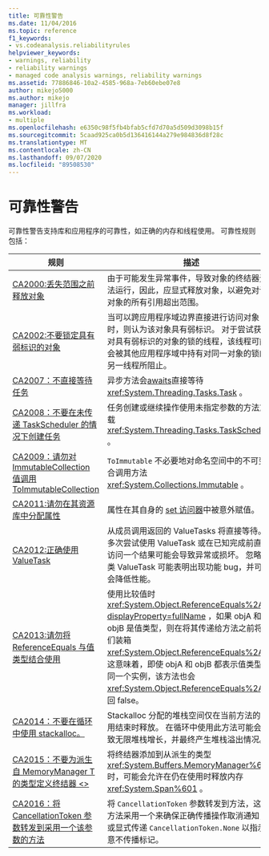 ```yaml
---
title: 可靠性警告
ms.date: 11/04/2016
ms.topic: reference
f1_keywords:
- vs.codeanalysis.reliabilityrules
helpviewer_keywords:
- warnings, reliability
- reliability warnings
- managed code analysis warnings, reliability warnings
ms.assetid: 77886846-10a2-4585-968a-7eb60ebe07e8
author: mikejo5000
ms.author: mikejo
manager: jillfra
ms.workload:
- multiple
ms.openlocfilehash: e6350c98f5fb4bfab5cfd7d70a5d509d3098b15f
ms.sourcegitcommit: 5caad925ca0b5d136416144a279e984836d8f28c
ms.translationtype: MT
ms.contentlocale: zh-CN
ms.lasthandoff: 09/07/2020
ms.locfileid: "89508530"
---
```

# <a name="reliability-warnings"></a>可靠性警告

可靠性警告支持库和应用程序的可靠性，如正确的内存和线程使用。 可靠性规则包括：

|规则|描述|
|----------|-----------------|
|[CA2000:丢失范围之前释放对象](../code-quality/ca2000.md)|由于可能发生异常事件，导致对象的终结器无法运行，因此，应显式释放对象，以避免对该对象的所有引用超出范围。|
|[CA2002:不要锁定具有弱标识的对象](../code-quality/ca2002.md)|当可以跨应用程序域边界直接进行访问对象时，则认为该对象具有弱标识。 对于尝试获取对具有弱标识的对象的锁的线程，该线程可能会被其他应用程序域中持有对同一对象的锁的另一线程所阻止。|
|[CA2007：不直接等待任务](../code-quality/ca2007.md)|异步方法会[awaits](/dotnet/csharp/language-reference/keywords/await)直接等待 <xref:System.Threading.Tasks.Task> 。|
|[CA2008：不要在未传递 TaskScheduler 的情况下创建任务](../code-quality/ca2008.md)|任务创建或继续操作使用未指定参数的方法重载 <xref:System.Threading.Tasks.TaskScheduler> 。|
|[CA2009：请勿对 ImmutableCollection 值调用 ToImmutableCollection](../code-quality/ca2009.md)|`ToImmutable` 不必要地对命名空间中的不可变集合调用方法 <xref:System.Collections.Immutable> 。|
|[CA2011:请勿在其资源库中分配属性](../code-quality/ca2011.md) | 属性在其自身的 [set 访问器](/dotnet/csharp/programming-guide/classes-and-structs/using-properties#the-set-accessor)中被意外赋值。 |
|[CA2012:正确使用 ValueTask](../code-quality/ca2012.md) | 从成员调用返回的 ValueTasks 将直接等待。  多次尝试使用 ValueTask 或在已知完成前直接访问一个结果可能会导致异常或损坏。  忽略此类 ValueTask 可能表明出现功能 bug，并可能会降低性能。 |
|[CA2013:请勿将 ReferenceEquals 与值类型结合使用](../code-quality/ca2013.md) | 使用比较值时 <xref:System.Object.ReferenceEquals%2A?displayProperty=fullName> ，如果 objA 和 objB 是值类型，则在将其传递给方法之前将它们装箱 <xref:System.Object.ReferenceEquals%2A> 。 这意味着，即使 objA 和 objB 都表示值类型的同一个实例，该方法也会 <xref:System.Object.ReferenceEquals%2A> 返回 false。 |
|[CA2014：不要在循环中使用 stackalloc。](../code-quality/ca2014.md) | Stackalloc 分配的堆栈空间仅在当前方法的调用结束时释放。  在循环中使用此方法可能会导致无限堆栈增长，并最终产生堆栈溢出情况。 |
|[CA2015：不要为派生自 MemoryManager T 的类型定义终结器 &lt;&gt;](../code-quality/ca2015.md) | 将终结器添加到从派生的类型 <xref:System.Buffers.MemoryManager%601> 时，可能会允许在仍在使用时释放内存 <xref:System.Span%601> 。 |
|[CA2016：将 CancellationToken 参数转发到采用一个该参数的方法](ca2016.md) | 将 `CancellationToken` 参数转发到方法，这些方法采用一个来确保正确传播操作取消通知，或显式传递 `CancellationToken.None` 以指示有意不传播标记。 |
